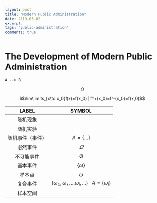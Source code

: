 ```yaml
---
layout: post
title: "Modern Public Administration"
date: 2019-03-02
excerpt:
tags: "public-administration"
comments: true
---
```


# The Development of Modern Public Administration

```mermaid
A --> B
```

$$\Omega$$

$$\lim\limits_{x\to x_0}f(x)=f(x_0) | f^+(x_0)=f^-(x_0)=f(x_0)$$

|LABEL|SYMBOL|
|:-:|:-:|
|随机现象|
|随机实验|
|随机事件（事件）|$A=\{...\}$|
|必然事件|$\varOmega$|
|不可能事件|$\text{\O}$|
|基本事件|$\{\omega\}$|
|样本点|$\omega$|
|复合事件|$\{\omega_1,\omega_2,...\omega_i,...\}$ $\vert$ $A=\{\omega_i\}$
|样本空间|
